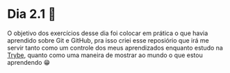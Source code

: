 # Dia 2.1 :rocket:

O objetivo dos exercícios desse dia foi colocar em prática o que havia aprendido sobre Git e GitHub, pra isso criei esse reposiório que irá me servir tanto como um controle dos meus aprendizados enquanto estudo na [Trybe](https://www.betrybe.com/), quanto como uma maneira de mostrar ao mundo o que estou aprendendo :grin:  
